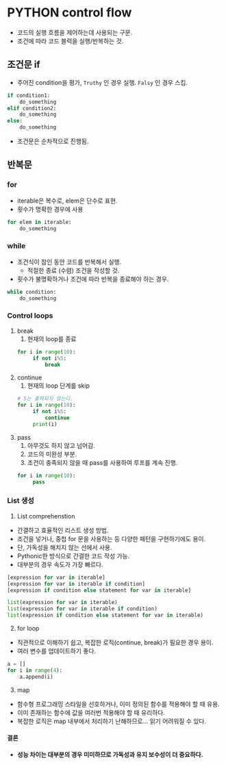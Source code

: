 # PYTHON control flow
- 코드의 실행 흐름을 제어하는데 사용되는 구문.
- 조건에 따라 코드 블럭을 실행/반복하는 것.

## 조건문 if
- 주어진 condition을 평가, `Truthy` 인 경우 실행. `Falsy` 인 경우 스킵.
```python
if condition1:
    do_something
elif condition2:
    do_something
else:
    do_something
```
- 조건문은 순차적으로 진행됨.

## 반복문
### for
- iterable은 복수로, elem은 단수로 표현.
- 횟수가 명확한 경우에 사용
```python
for elem in iterable:
    do_something
```
### while
- 조건식이 참인 동안 코드를 반복해서 실행.
  - 적절한 종료 (수렴) 조건을 작성할 것.
- 횟수가 불명확하거나 조건에 따라 반복을 종료해야 하는 경우.
```python
while condition:
    do_something
```

### Control loops
1. break
   1. 현재의 loop를 종료
   ```python
   for i in range(10):
        if not i%5:
            break
   ```
2. continue
   1. 현재의 loop 단계를 skip
   ```python
   # 5는 출력되지 않는다.
   for i in range(10):
        if not i%5:
            continue
        print(i)
   ```
3. pass
   1. 아무것도 하지 않고 넘어감.
   2. 코드의 미완성 부분.
   3. 조건이 충족되지 않을 때 pass를 사용하여 루프를 계속 진행.
   ```python
   for i in range(10):
        pass
   ```

### List 생성
1. List comprehenstion
- 간결하고 효율적인 리스트 생성 방법.
- 조건을 넣거나, 중첩 for 문을 사용하는 등 다양한 패턴을 구현하기에도 용이.
- 단, 가독성을 해치지 않는 선에서 사용.
- Pythonic한 방식으로 간결한 코드 작성 가능.
- 대부분의 경우 속도가 가장 빠르다.
```python
[expression for var in iterable]
[expression for var in iterable if condition]
[expression if condition else statement for var in iterable]

list(expression for var in iterable)
list(expression for var in iterable if condition)
list(expression if condition else statement for var in iterable)
```

2. for loop
- 직관적으로 이해하기 쉽고, 복잡한 로직(continue, break)가 필요한 경우 용이.
- 여러 변수를 업데이트하기 좋다.
```python
a = []
for i in range(4):
    a.append(i)
```
3. map
- 함수형 프로그래밍 스타일을 선호하거나, 이미 정의된 함수를 적용해야 할 때 유용.
- 이미 존재하는 함수에 값을 여러번 적용해야 할 때 유리하다.
- 복잡한 로직은 map 내부에서 처리하기 난해하므로... 읽기 어려워질 수 있다.

#### 결론
- **성능 차이는 대부분의 경우 미미하므로 가독성과 유지 보수성이 더 중요하다.**